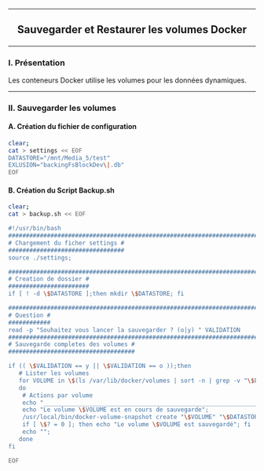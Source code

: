 ----------------------------------------------------------------------------------------------------------------------------------------------------------------------------------------------
## <p align='center'> Sauvegarder et Restaurer les volumes Docker </p>

----------------------------------------------------------------------------------------------------------------------------------------------------------------------------------------------
### I. Présentation
Les conteneurs Docker utilise les volumes pour les données dynamiques.


----------------------------------------------------------------------------------------------------------------------------------------------------------------------------------------------
### II. Sauvegarder les volumes
#### A. Création du fichier de configuration
```bash
clear;
cat > settings << EOF
DATASTORE="/mnt/Media_5/test"
EXLUSION="backingFsBlockDev\|.db"
EOF
```

#### B. Création du Script Backup.sh
```bash
clear;
cat > backup.sh << EOF

#!/usr/bin/bash
#######################################################################################################################
# Chargement du ficher settings #
#################################
source ./settings;

#######################################################################################################################
# Creation de dossier #
#######################
if [ ! -d \$DATASTORE ];then mkdir \$DATASTORE; fi

#######################################################################################################################
# Question #
############
read -p "Souhaitez vous lancer la sauvegarder ? (o|y) " VALIDATION
#######################################################################################################################
# Sauvegarde completes des volumes #
####################################

if (( \$VALIDATION == y || \$VALIDATION == o ));then
   # Lister les volumes
   for VOLUME in \$(ls /var/lib/docker/volumes | sort -n | grep -v "\$EXLUSION")
   do
    # Actions par volume
    echo "___________________________________________________________________________________________________________"
    echo "Le volume \$VOLUME est en cours de sauvegarde";
    /usr/local/bin/docker-volume-snapshot create "\$VOLUME" "\$DATASTORE/\$VOLUME".tar 1>/dev/null;
    if [ \$? = 0 ]; then echo "Le volume \$VOLUME est sauvegardé"; fi
    echo "";
   done
fi

EOF
```



